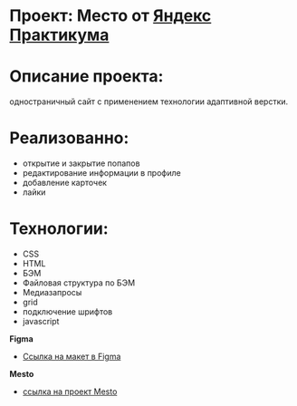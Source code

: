 # Проект: Место от [Яндекс Практикума](https://practicum.yandex.ru/)

# Описание проекта: 
одностраничный сайт с применением технологии адаптивной верстки.

# Реализованно:
* открытие и закрытие попапов
* редактирование информации в профиле
* добавление карточек 
* лайки 

# Технологии: 
* CSS
* HTML
* БЭМ
* Файловая структура по БЭМ 
* Медиазапросы
* grid 
* подключение шрифтов
* javascript

 

**Figma**

* [Ссылка на макет в Figma](https://www.figma.com/file/2cn9N9jSkmxD84oJik7xL7/JavaScript.-Sprint-4?node-id=0%3A1)

**Mesto**

* [ссылка на проект Mesto](https://topaxel.github.io/mesto/)
